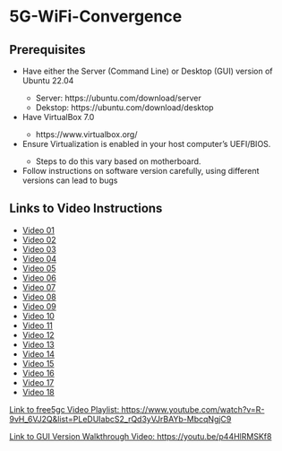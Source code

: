 # 5G-WiFi-Convergence
<h2>Prerequisites</h2>
<ul>
    <li>Have either the Server (Command Line) or Desktop (GUI) version of Ubuntu 22.04</li>
    <ul>
        <li>Server: https://ubuntu.com/download/server</li>
        <li>Dekstop: https://ubuntu.com/download/desktop</li>
    </ul>
    <li>Have VirtualBox 7.0</li>
    <ul>
        <li>https://www.virtualbox.org/</li>
    </ul>
    <li>Ensure Virtualization is enabled in your host computer’s UEFI/BIOS.</li>
    <ul>
        <li>Steps to do this vary based on motherboard.</li>
    </ul>
    <li>Follow instructions on software version carefully, using different versions can lead to bugs</li>
</ul>
<h2>Links to Video Instructions</h2>
<ul>
    <li><a href='https://github.com/truthinthorns/5G-WiFi-Convergence/blob/main/Video01.md'>Video 01</a></li>
<li><a href='https://github.com/truthinthorns/5G-WiFi-Convergence/blob/main/Video02.md'>Video 02</a></li>
<li><a href='https://github.com/truthinthorns/5G-WiFi-Convergence/blob/main/Video03.md'>Video 03</a></li>
<li><a href='https://github.com/truthinthorns/5G-WiFi-Convergence/blob/main/Video04.md'>Video 04</a></li>
<li><a href='https://github.com/truthinthorns/5G-WiFi-Convergence/blob/main/Video05.md'>Video 05</a></li>
<li><a href='https://github.com/truthinthorns/5G-WiFi-Convergence/blob/main/Video06.md'>Video 06</a></li>
<li><a href='https://github.com/truthinthorns/5G-WiFi-Convergence/blob/main/Video07.md'>Video 07</a></li>
<li><a href='https://github.com/truthinthorns/5G-WiFi-Convergence/blob/main/Video08.md'>Video 08</a></li>
<li><a href='https://github.com/truthinthorns/5G-WiFi-Convergence/blob/main/Video09.md'>Video 09</a></li>
<li><a href='https://github.com/truthinthorns/5G-WiFi-Convergence/blob/main/Video10.md'>Video 10</a></li>
<li><a href='https://github.com/truthinthorns/5G-WiFi-Convergence/blob/main/Video11.md'>Video 11</a></li>
<li><a href='https://github.com/truthinthorns/5G-WiFi-Convergence/blob/main/Video12.md'>Video 12</a></li>
<li><a href='https://github.com/truthinthorns/5G-WiFi-Convergence/blob/main/Video13.md'>Video 13</a></li>
<li><a href='https://github.com/truthinthorns/5G-WiFi-Convergence/blob/main/Video14.md'>Video 14</a></li>
<li><a href='https://github.com/truthinthorns/5G-WiFi-Convergence/blob/main/Video15.md'>Video 15</a></li>
<li><a href='https://github.com/truthinthorns/5G-WiFi-Convergence/blob/main/Video16.md'>Video 16</a></li>
<li><a href='https://github.com/truthinthorns/5G-WiFi-Convergence/blob/main/Video17.md'>Video 17</a></li>
<li><a href='https://github.com/truthinthorns/5G-WiFi-Convergence/blob/main/Video18.md'>Video 18</a></li>
</ul>
<p><a href='https://github.com/truthinthorns/5G-WiFi-Convergence/blob/main/routing.sh'Routing Bash Script</a></p>
<p>Link to free5gc Video Playlist: https://www.youtube.com/watch?v=R-9vH_6VJ2Q&list=PLeDUIabcS2_rQd3yVJrBAYb-MbcqNgjC9</p>
<p>Link to GUI Version Walkthrough Video: https://youtu.be/p44HlRMSKf8</p>
